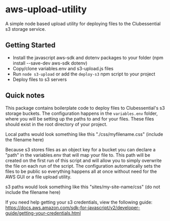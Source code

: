 # aws-upload-utility
A simple node based upload utility for deploying files to the Clubessential s3 storage service. 

## Getting Started

- Install the javascript aws-sdk and dotenv packages to your folder (npm install --save-dev aws-sdk dotenv)
- Copy/clone variables.env and s3-upload.js files
- Run `node s3-upload` or add the `deploy-s3` npm script to your project
- Deploy files to s3 servers

## Quick notes

This package contains boilerplate code to deploy files to Clubessential's s3 storage buckets. The configuration happens in the `variables.env` folder, where you will be setting up the paths to and for your files. These files should exist in the root directory of your project.

Local paths would look something like this "./css/myfilename.css" (include the filename here)

Because s3 stores files as an object key for a bucket you can declare a "path" in the variables.env that will map your file to. This path will be created on the first run of this script and will allow you to simply overwrite the file on each run of the script. The configuration automatically sets the files to be public so everything happens all at once without need for the AWS GUI or a file upload utility.

s3 paths would look something like this "sites/my-site-name/css" (do not include the filename here)

If you need help getting your s3 credentials, view the following guide:
https://docs.aws.amazon.com/sdk-for-javascript/v2/developer-guide/getting-your-credentials.html
